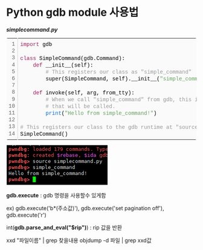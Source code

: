 # Python gdb module 사용법



___simplecommand.py___



<div class="colorscripter-code" style="color:#010101;font-family:Consolas, 'Liberation Mono', Menlo, Courier, monospace !important; position:relative !important;overflow:auto"><table class="colorscripter-code-table" style="margin:0;padding:0;border:none;background-color:#fafafa;border-radius:4px;" cellspacing="0" cellpadding="0"><tr><td style="padding:6px;border-right:2px solid #e5e5e5"><div style="margin:0;padding:0;word-break:normal;text-align:right;color:#666;font-family:Consolas, 'Liberation Mono', Menlo, Courier, monospace !important;line-height:130%"><div style="line-height:130%">1</div><div style="line-height:130%">2</div><div style="line-height:130%">3</div><div style="line-height:130%">4</div><div style="line-height:130%">5</div><div style="line-height:130%">6</div><div style="line-height:130%">7</div><div style="line-height:130%">8</div><div style="line-height:130%">9</div><div style="line-height:130%">10</div><div style="line-height:130%">11</div><div style="line-height:130%">12</div><div style="line-height:130%">13</div><div style="line-height:130%">14</div></div></td><td style="padding:6px 0;text-align:left"><div style="margin:0;padding:0;color:#010101;font-family:Consolas, 'Liberation Mono', Menlo, Courier, monospace !important;line-height:130%"><div style="padding:0 6px; white-space:pre; line-height:130%"><span style="color:#a71d5d">import</span>&nbsp;gdb</div><div style="padding:0 6px; white-space:pre; line-height:130%">&nbsp;</div><div style="padding:0 6px; white-space:pre; line-height:130%"><span style="color:#a71d5d">class</span>&nbsp;SimpleCommand(gdb.Command):</div><div style="padding:0 6px; white-space:pre; line-height:130%">&nbsp;&nbsp;&nbsp;&nbsp;<span style="color:#a71d5d">def</span>&nbsp;__init__(self):</div><div style="padding:0 6px; white-space:pre; line-height:130%">&nbsp;&nbsp;&nbsp;&nbsp;&nbsp;&nbsp;&nbsp;&nbsp;<span style="color:#999999">#&nbsp;This&nbsp;registers&nbsp;our&nbsp;class&nbsp;as&nbsp;"simple_command"</span></div><div style="padding:0 6px; white-space:pre; line-height:130%">&nbsp;&nbsp;&nbsp;&nbsp;&nbsp;&nbsp;&nbsp;&nbsp;super(SimpleCommand,&nbsp;self).__init__(<span style="color:#63a35c">"simple_command"</span>,&nbsp;gdb.COMMAND_DATA)</div><div style="padding:0 6px; white-space:pre; line-height:130%">&nbsp;</div><div style="padding:0 6px; white-space:pre; line-height:130%">&nbsp;&nbsp;&nbsp;&nbsp;<span style="color:#a71d5d">def</span>&nbsp;invoke(self,&nbsp;arg,&nbsp;from_tty):</div><div style="padding:0 6px; white-space:pre; line-height:130%">&nbsp;&nbsp;&nbsp;&nbsp;&nbsp;&nbsp;&nbsp;&nbsp;<span style="color:#999999">#&nbsp;When&nbsp;we&nbsp;call&nbsp;"simple_command"&nbsp;from&nbsp;gdb,&nbsp;this&nbsp;is&nbsp;the&nbsp;method</span></div><div style="padding:0 6px; white-space:pre; line-height:130%">&nbsp;&nbsp;&nbsp;&nbsp;&nbsp;&nbsp;&nbsp;&nbsp;<span style="color:#999999">#&nbsp;that&nbsp;will&nbsp;be&nbsp;called.</span></div><div style="padding:0 6px; white-space:pre; line-height:130%">&nbsp;&nbsp;&nbsp;&nbsp;&nbsp;&nbsp;&nbsp;&nbsp;<span style="color:#066de2">print</span>(<span style="color:#63a35c">"Hello&nbsp;from&nbsp;simple_command!"</span>)</div><div style="padding:0 6px; white-space:pre; line-height:130%">&nbsp;</div><div style="padding:0 6px; white-space:pre; line-height:130%"><span style="color:#999999">#&nbsp;This&nbsp;registers&nbsp;our&nbsp;class&nbsp;to&nbsp;the&nbsp;gdb&nbsp;runtime&nbsp;at&nbsp;"source"&nbsp;time.</span></div><div style="padding:0 6px; white-space:pre; line-height:130%">SimpleCommand()</div></div><div style="text-align:right;margin-top:-13px;margin-right:5px;font-size:9px;font-style:italic"><a href="http://colorscripter.com/info#e" target="_blank" style="color:#e5e5e5text-decoration:none">Colored by Color Scripter</a></div></td><td style="vertical-align:bottom;padding:0 2px 4px 0"><a href="http://colorscripter.com/info#e" target="_blank" style="text-decoration:none;color:white"><span style="font-size:9px;word-break:normal;background-color:#e5e5e5;color:white;border-radius:10px;padding:1px">cs</span></a></td></tr></table></div>



![simplecommand.png](https://github.com/aht7525/aht7525.github.io/blob/master/img/simplecommand.png?raw=true)



__gdb.execute__ : gdb 명령을 사용할수 있게함

ex) gdb.execute('b*(주소값)'), gdb.execute('set pagination off'), gdb.execute('r')

int(__gdb.parse_and_eval("$rip")__) : rip 값을 반환

xxd "파일이름" | grep 찾을내용
objdump -d 파일 | grep xxd값

